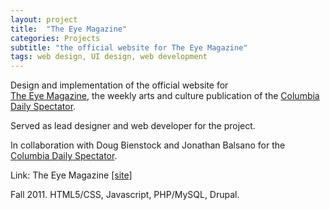 ```yaml
---
layout: project
title:  "The Eye Magazine"
categories: Projects
subtitle: "the official website for The Eye Magazine"
tags: web design, UI design, web development
---
```


Design and implementation of the official website for  
<a href="http://eye.columbiaspectator.com">The Eye Magazine</a>, 
the weekly arts and culture publication of the 
<a href="http://www.columbiaspectator.com">Columbia Daily Spectator</a>. 

Served as lead designer and web developer for the project. 

In collaboration with Doug Bienstock and Jonathan Balsano for the 
<a href="http://www.columbiaspectator.com">Columbia Daily Spectator</a>.

Link: The Eye Magazine <a href="http://eye.columbiaspectator.com">[site]</a>

Fall 2011. HTML5/CSS, Javascript, PHP/MySQL, Drupal.